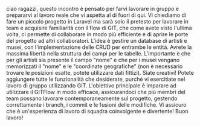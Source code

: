 ciao ragazzi, questo incontro è pensato per farvi lavorare in gruppo e prepararvi al lavoro reale che vi aspetta al di fuori di qui.
Vi chiediamo di fare un piccolo progetto in Laravel ma sarà solo il pretesto per lavorare in team e acquisire familiarità con il flow di GIT, che come avete visto l'ultima volta, ci permette di collaborare in modo più efficiente e di aprire le porte del progetto ad altri collaboratori.
L'idea è gestire un database di artisti e musei, con l'implementazione delle CRUD per entrambe le entità.
Avrete la massima libertà nella struttura dei campi per le tabelle. L'importante è che per gli artisti sia presente il campo "nome" e che per i musei vengano memorizzati il "nome" e le "coordinate geografiche" (non è necessario trovare le posizioni esatte, potete utilizzare dati fittizi).
Siate creativi! Potete aggiungere tutte le funzionalità che desiderate, purché vi esercitiate nel lavoro di gruppo utilizzando GIT.
L'obiettivo principale è imparare ad utilizzare il GITFlow in modo efficace, assicurandoci che più membri del team possano lavorare contemporaneamente sul progetto, gestendo correttamente i branch, i commit e le fusioni delle modifiche.
Vi assicuro che è un'esperienza di lavoro di squadra coinvolgente e divertente!
Buon lavoro!
